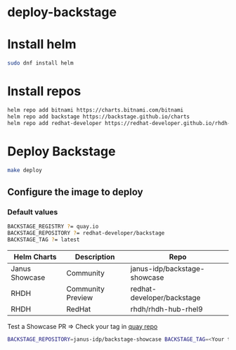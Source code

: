 # deploy-backstage


# Install helm

```bash
sudo dnf install helm
```

# Install repos

```bash
helm repo add bitnami https://charts.bitnami.com/bitnami
helm repo add backstage https://backstage.github.io/charts
helm repo add redhat-developer https://redhat-developer.github.io/rhdh-chart
```

# Deploy Backstage

```bash
make deploy
```

## Configure the image to deploy

### Default values
```bash
BACKSTAGE_REGISTRY ?= quay.io
BACKSTAGE_REPOSITORY ?= redhat-developer/backstage
BACKSTAGE_TAG ?= latest
```

| Helm Charts    | Description       | Repo                         |
|----------------|-------------------|------------------------------|
| Janus Showcase | Community         | janus-idp/backstage-showcase |
| RHDH           | Community Preview | redhat-developer/backstage   |
| RHDH           | RedHat            | rhdh/rhdh-hub-rhel9          |


Test a Showcase PR => Check your tag in [quay repo](https://quay.io/repository/janus-idp/backstage-showcase?tab=tags)

```bash
BACKSTAGE_REPOSITORY=janus-idp/backstage-showcase BACKSTAGE_TAG=<Your tag> make deploy
```
